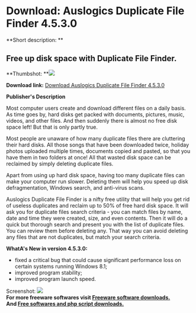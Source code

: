 # Download: Auslogics Duplicate File Finder 4.5.3.0

**Short description: **

## Free up disk space with Duplicate File Finder.

  
**Thumbshot: **![](http://www.freewarefiles.com/screenshot/ausdupfilefndr_md.jpg)   
  
**Download link:** [Download Auslogics Duplicate File Finder 4.5.3.0](http://freesoftwares.boysofts.com/Auslogics-Duplicate-File-Finder_program_50864.html)  
  

**Publisher's Description**  
  

Most computer users create and download different files on a daily basis. As
time goes by, hard disks get packed with documents, pictures, music, videos,
and other files. And then suddenly there is almost no free disk space left!
But that is only partly true.

Most people are unaware of how many duplicate files there are cluttering their
hard disks. All those songs that have been downloaded twice, holiday photos
uploaded multiple times, documents copied and pasted, so that you have them in
two folders at once! All that wasted disk space can be reclaimed by simply
deleting duplicate files.

Apart from using up hard disk space, having too many duplicate files can make
your computer run slower. Deleting them will help you speed up disk
defragmentation, Windows search, and anti-virus scans.

Auslogics Duplicate File Finder is a nifty free utility that will help you get
rid of useless duplicates and reclaim up to 50% of free hard disk space. It
will ask you for duplicate files search criteria - you can match files by
name, date and time they were created, size, and even contents. Then it will
do a quick but thorough search and present you with the list of duplicate
files. You can review them before deleting any. That way you can avoid
deleting any files that are not duplicates, but match your search criteria.

**WhatA's New in version 4.5.3.0:**

  * fixed a critical bug that could cause significant performance loss on certain systems running Windows 8.1; 
  * improved program stability; 
  * improved program launch speed. 

  
  
Screenshot: ![](http://www.freewarefiles.com/screenshot/ausdupfilefndr.jpg)  
**For more freeware softwares visit [Freeware software downloads.](http://freesoftwares.boysofts.com/)**   
**And [Free softwares and php script downloads.](http://www.boysofts.com/)**

